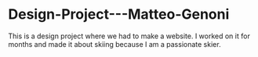 # Design-Project---Matteo-Genoni
This is a design project where we had to make a website. I worked on it for months and made it about skiing because I am a passionate skier.
